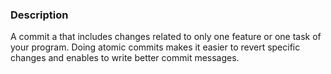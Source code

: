 ### Description
A commit a that includes changes related to only one feature or one task of your program. Doing atomic commits makes it easier to revert specific changes and enables to write better commit messages.